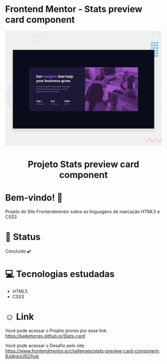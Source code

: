 # Frontend Mentor - Stats preview card component

![Design preview for the Stats preview card component coding challenge](./design/desktop-preview.jpg)

<div align="center">
<h1>Projeto Stats preview card component </h1>
</div>

# Bem-vindo! 👋 <a name="id01"></a>
Projeto do Site Frontendmentor sobre as linguagens de marcação HTML5 e CSS3.


# &#x1F680; Status
Concluido ✔️


# &#x1F4BB; Tecnologias estudadas
<ul>
  <li>HTML5</li>
  <li>CSS3</li>
</ul>


# &#X263A; Link
Você pode acessar o Projeto pronto por esse link: https://kaiketorres.github.io/Stats-card

Você pode acessar o Desafio pelo site: https://www.frontendmentor.io/challenges/stats-preview-card-component-8JqbgoU62/hub
